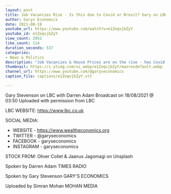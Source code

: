 ```yaml
---
layout: post
title: Job Vacancies Rise - Is this due to Covid or Brexit? Gary on LBC with Darren Adam
author: Garys Economics
date: 2021-08-18
youtube_url: https://www.youtube.com/watch?v=e1ZoqvjbZyY
youtube_id: e1ZoqvjbZyY
view_count: 2952
like_count: 114
duration_seconds: 537
categories:
- News & Politics
description: "Job Vacancies & House Prices are on the rise - has Covid and/or Brexit contributed?"
thumbnail: https://i.ytimg.com/vi_webp/e1ZoqvjbZyY/maxresdefault.webp
channel_url: https://www.youtube.com/@garyseconomics
caption_file: captions/e1ZoqvjbZyY.vtt

---
```


Gary Stevenson on LBC with Darren Adam
Broadcast on 18/08/2021 @ 03:50
Uploaded with permission from LBC

LBC WEBSITE: https://www.lbc.co.uk


SOCIAL MEDIA:
- WEBSITE - https://www.wealtheconomics.org
- TWITTER - @garyseconomics
- FACEBOOK - garyseconomics
- INSTAGRAM - garyseconomics


STOCK FROM:
Oliver Collet & Jaanus Jagomagi on Unsplash


Spoken by Darren Adam
TIMES RADIO


Spoken by Gary Stevenson
GARY'S ECONOMICS


Uploaded by Simran Mohan 
MOHAN MEDIA
